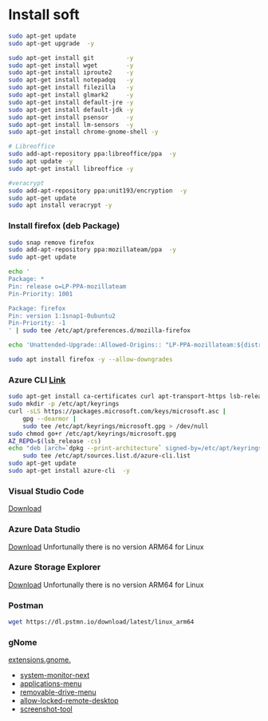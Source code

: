 
# Install soft
```bash
sudo apt-get update
sudo apt-get upgrade  -y

sudo apt-get install git         -y
sudo apt-get install wget        -y
sudo apt-get install iproute2    -y
sudo apt-get install notepadqq   -y
sudo apt-get install filezilla   -y
sudo apt-get install glmark2     -y
sudo apt-get install default-jre -y
sudo apt-get install default-jdk -y
sudo apt-get install psensor     -y
sudo apt-get install lm-sensors  -y
sudo apt-get install chrome-gnome-shell -y

# Libreoffice
sudo add-apt-repository ppa:libreoffice/ppa  -y
sudo apt update -y
sudo apt-get install libreoffice -y

#veracrypt
sudo add-apt-repository ppa:unit193/encryption  -y
sudo apt-get update
sudo apt install veracrypt -y
```


### Install firefox (deb Package)
```bash
sudo snap remove firefox
sudo add-apt-repository ppa:mozillateam/ppa  -y
sudo apt-get update

echo '
Package: *
Pin: release o=LP-PPA-mozillateam
Pin-Priority: 1001

Package: firefox
Pin: version 1:1snap1-0ubuntu2
Pin-Priority: -1
' | sudo tee /etc/apt/preferences.d/mozilla-firefox

echo 'Unattended-Upgrade::Allowed-Origins:: "LP-PPA-mozillateam:${distro_codename}";' | sudo tee /etc/apt/apt.conf.d/51unattended-upgrades-firefox

sudo apt install firefox -y --allow-downgrades
```


### Azure CLI [Link](https://learn.microsoft.com/en-us/cli/azure/install-azure-cli-linux?pivots=apt#option-2-step-by-step-installation-instructions)
```bash
sudo apt-get install ca-certificates curl apt-transport-https lsb-release gnupg -y
sudo mkdir -p /etc/apt/keyrings
curl -sLS https://packages.microsoft.com/keys/microsoft.asc |
    gpg --dearmor |
    sudo tee /etc/apt/keyrings/microsoft.gpg > /dev/null
sudo chmod go+r /etc/apt/keyrings/microsoft.gpg
AZ_REPO=$(lsb_release -cs)
echo "deb [arch=`dpkg --print-architecture` signed-by=/etc/apt/keyrings/microsoft.gpg] https://packages.microsoft.com/repos/azure-cli/ $AZ_REPO main" |
    sudo tee /etc/apt/sources.list.d/azure-cli.list
sudo apt-get update
sudo apt-get install azure-cli  -y
```

### Visual Studio Code
[Download](https://code.visualstudio.com/download)

### Azure Data Studio
[Download](https://learn.microsoft.com/en-us/sql/azure-data-studio/download-azure-data-studio?view=sql-server-ver16&tabs=redhat-install%2Credhat-uninstall#download-azure-data-studio)
Unfortunally there is no version ARM64 for Linux


### Azure Storage Explorer
[Download](https://github.com/microsoft/AzureStorageExplorer/releases)
Unfortunally there is no version ARM64 for Linux


### Postman
```bash
wget https://dl.pstmn.io/download/latest/linux_arm64
```


### gNome
[extensions.gnome.](https://extensions.gnome.org/)
* [system-monitor-next](https://extensions.gnome.org/extension/3010/system-monitor-next/)
* [applications-menu](https://extensions.gnome.org/extension/6/applications-menu/)
* [removable-drive-menu](https://extensions.gnome.org/extension/7/removable-drive-menu/)
* [allow-locked-remote-desktop](https://extensions.gnome.org/extension/4338/allow-locked-remote-desktop/)
* [screenshot-tool](https://extensions.gnome.org/extension/1112/screenshot-tool/)


```bash


```


```bash


```